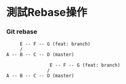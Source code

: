 # 測試Rebase操作
### Git rebase


```
     E -- F -- G (feat: branch) 
     /
A -- B -- C -- D (master)
```
```
                E -- F -- G (feat: branch)
               /
A -- B -- C -- D (master)
```




       
